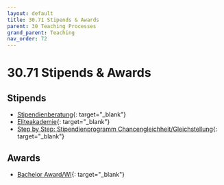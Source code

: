 ```yaml
---
layout: default
title: 30.71 Stipends & Awards
parent: 30 Teaching Processes
grand_parent: Teaching
nav_order: 72
---
```


# 30.71 Stipends & Awards

## Stipends

- [Stipendienberatung](https://www.uni-bamberg.de/stipendium/){: target="_blank"}
- [Eliteakademie](https://www.eliteakademie.de/){: target="_blank"}
- [Step by Step: Stipendienprogramm Chancengleichheit/Gleichstellung](https://www.uni-bamberg.de/gbwiss/foerderung/step-by-step/){: target="_blank"}

## Awards

- [Bachelor Award/WI](https://wirtschaftsinformatik.de/studium/bachelor-award){: target="_blank"}
